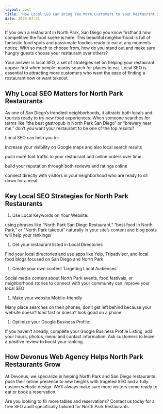 ```yaml
---
layout: post
title: 'How Local SEO Can Bring You More Customers to Your Restaurant in North Park, San Diego'
date: 2025-07-31
---
```

If you own a restaurant in North Park, San Diego you know firsthand how competitive the food scene is here. This beautiful neighborhood is full of fantastic food spots and passionate foodies ready to eat at any moments notice. With so much to choose from, how do you stand out and make sure hungry guests choose your restaurant over others?

Your answer is local SEO, a set of strategies set on helping your restaurant appear first when people nearby search for places to eat. Local SEO is essential to attracting more customers who want the ease of finding a restaurant now or want takeout.

## Why Local SEO Matters for North Park Restaurants

As one of San Diego’s trendiest neighborhoods, it attracts both locals and tourists ready to try new food experiences. When someone searches for terms like “the best gastropub in North Park San Diego” or “brewery near me,” don’t you want your restaurant to be one of the top results?

Local SEO can help you to:

Increase your visibility on Google maps and also local search results

push more foot traffic to your restaurant and online orders over time

build your reputation through both reviews and ratings online

connect directly with visitors in your neighborhood who are ready to sit down for a meal

## Key Local SEO Strategies for North Park Restaurants

1. Use Local Keywords on Your Website:

using phrases like “North Park San Diego Restaurant,” “best food in North Park,” or “North Park takeout” naturally in your site’s content and blog posts will help your rankings/

1. Get your restaurant listed in Local Directories

Find your local directories and use apps like Yelp, Tripadvisor, and local food blogs focused on San Diego and North Park

1. Create your own content Targeting Local Audiences

Social media content about North Park events, food festivals, or neighborhood stories to connect with your community can improve your local SEO

1. Make your website Mobile-friendly

Many place searches on their phones, don’t get left behind because your website doesn’t load fast or doesn’t look good on a phone!

1. Optimize your Google Business Profile:

If you haven’t already, complete your Google Business Profile Listing, add your hours, photos, menu and contact information. Ask customers to leave a positive review to boost your ranking.

## How Devonus Web Agency Helps North Park Restaurants Grow

At Devonus, we specialize in helping North Park and San Diego restaurants push their online presence to new heights with trageted SEO and a fully custom website design. We’ll always make sure more visitors come ready to eat or book a reservation.

Are you looking to fill more tables and reservations? Contact us today for a free SEO audit specifically tailored for North Park Restaurants.
